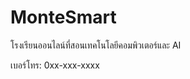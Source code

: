 <!DOCTYPE html>
<html>
  <head>
    <title>MonteSmart - โรงเรียนออนไลน์</title>
  </head>
  <body>
    <h1>MonteSmart</h1>
    <p>โรงเรียนออนไลน์ที่สอนเทคโนโลยีคอมพิวเตอร์และ AI</p>
    <p>เบอร์โทร: 0xx-xxx-xxxx</p>
  </body>
</html>
